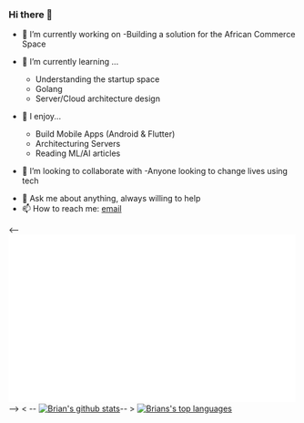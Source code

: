 ### Hi there 👋

<!-- 
**justbriang/justbriang** is a ✨ _special_ ✨ repository because its `README.md` (this file) appears on your GitHub profile. -->
<!-- Here are some ideas to get you started: -->

 - 🔭 I’m currently working on 
      -Building a solution for the African Commerce Space

- 🌱 I’m currently learning ...
    -  Understanding the startup space
    -  Golang 
    -  Server/Cloud architecture design
    
- 🙂 I enjoy...
    - Build Mobile Apps (Android & Flutter) 
    - Architecturing Servers
    - Reading ML/AI articles
   
- 👯 I’m looking to collaborate with
        -Anyone looking to change lives using tech
        
<!-- - 🤔 I’m looking for help with ... -->
- 💬 Ask me about anything, always willing to help
- 📫 How to reach me: <a href="mailto: gichuxb@gmail.com">email</a>

<!-- - ⚡ Fun fact: ... -->


<-- ![](https://github.com/justbriang/stats/blob/master/generated/overview.svg) -->
< -- [![Brian's github stats](https://github-readme-stats.vercel.app/api?username=justbriang&theme=blue-green)](https://github.com/justbriang/github-readme-stats)-- >
[![Brians's top languages](https://github-readme-stats.vercel.app/api/top-langs/?username=justbriang&theme=blue-green)](https://github.com/justbriang/github-readme-stats)
